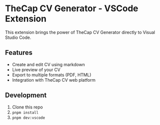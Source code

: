 # TheCap CV Generator - VSCode Extension

This extension brings the power of TheCap CV Generator directly to Visual Studio Code.

## Features

- Create and edit CV using markdown
- Live preview of your CV
- Export to multiple formats (PDF, HTML)
- Integration with TheCap CV web platform

## Development

1. Clone this repo
2. `pnpm install`
3. `pnpm dev:vscode` 